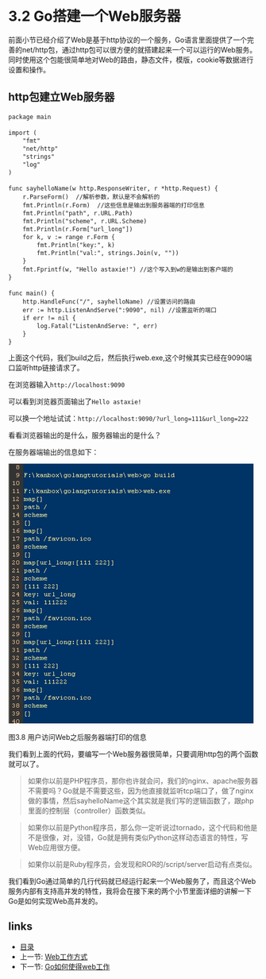 # 3.2 Go搭建一个Web服务器

前面小节已经介绍了Web是基于http协议的一个服务，Go语言里面提供了一个完善的net/http包，通过http包可以很方便的就搭建起来一个可以运行的Web服务。同时使用这个包能很简单地对Web的路由，静态文件，模版，cookie等数据进行设置和操作。

## http包建立Web服务器

	package main

	import (
		"fmt"
		"net/http"
		"strings"
		"log"
	)

	func sayhelloName(w http.ResponseWriter, r *http.Request) {
		r.ParseForm()  //解析参数，默认是不会解析的
		fmt.Println(r.Form)  //这些信息是输出到服务器端的打印信息
		fmt.Println("path", r.URL.Path)
		fmt.Println("scheme", r.URL.Scheme)
		fmt.Println(r.Form["url_long"])
		for k, v := range r.Form {
			fmt.Println("key:", k)
			fmt.Println("val:", strings.Join(v, ""))
		}
		fmt.Fprintf(w, "Hello astaxie!") //这个写入到w的是输出到客户端的
	}

	func main() {
		http.HandleFunc("/", sayhelloName) //设置访问的路由
		err := http.ListenAndServe(":9090", nil) //设置监听的端口
		if err != nil {
			log.Fatal("ListenAndServe: ", err)
		}
	}

上面这个代码，我们build之后，然后执行web.exe,这个时候其实已经在9090端口监听http链接请求了。

在浏览器输入`http://localhost:9090`

可以看到浏览器页面输出了`Hello astaxie!`

可以换一个地址试试：`http://localhost:9090/?url_long=111&url_long=222`

看看浏览器输出的是什么，服务器输出的是什么？

在服务器端输出的信息如下：

![](images/3.2.goweb.png?raw=true)

图3.8 用户访问Web之后服务器端打印的信息

我们看到上面的代码，要编写一个Web服务器很简单，只要调用http包的两个函数就可以了。

>如果你以前是PHP程序员，那你也许就会问，我们的nginx、apache服务器不需要吗？Go就是不需要这些，因为他直接就监听tcp端口了，做了nginx做的事情，然后sayhelloName这个其实就是我们写的逻辑函数了，跟php里面的控制层（controller）函数类似。

>如果你以前是Python程序员，那么你一定听说过tornado，这个代码和他是不是很像，对，没错，Go就是拥有类似Python这样动态语言的特性，写Web应用很方便。

>如果你以前是Ruby程序员，会发现和ROR的/script/server启动有点类似。

我们看到Go通过简单的几行代码就已经运行起来一个Web服务了，而且这个Web服务内部有支持高并发的特性，我将会在接下来的两个小节里面详细的讲解一下Go是如何实现Web高并发的。

## links
   * [目录](<preface.md>)
   * 上一节: [Web工作方式](<03.1.md>)
   * 下一节: [Go如何使得web工作](<03.3.md>)
